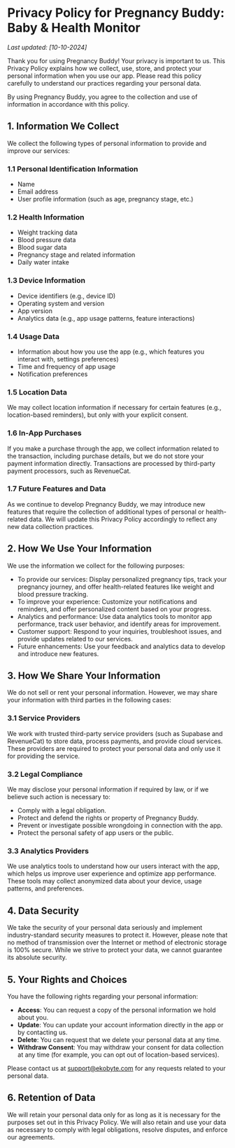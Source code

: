 # Privacy Policy for Pregnancy Buddy: Baby & Health Monitor

_Last updated: [10-10-2024]_

Thank you for using Pregnancy Buddy! Your privacy is important to us. This Privacy Policy explains how we collect, use, store, and protect your personal information when you use our app. Please read this policy carefully to understand our practices regarding your personal data.

By using Pregnancy Buddy, you agree to the collection and use of information in accordance with this policy.

## 1. Information We Collect
We collect the following types of personal information to provide and improve our services:

### 1.1 Personal Identification Information
- Name
- Email address
- User profile information (such as age, pregnancy stage, etc.)

### 1.2 Health Information
- Weight tracking data
- Blood pressure data
- Blood sugar data
- Pregnancy stage and related information
- Daily water intake

### 1.3 Device Information
- Device identifiers (e.g., device ID)
- Operating system and version
- App version
- Analytics data (e.g., app usage patterns, feature interactions)

### 1.4 Usage Data
- Information about how you use the app (e.g., which features you interact with, settings preferences)
- Time and frequency of app usage
- Notification preferences

### 1.5 Location Data
We may collect location information if necessary for certain features (e.g., location-based reminders), but only with your explicit consent.

### 1.6 In-App Purchases
If you make a purchase through the app, we collect information related to the transaction, including purchase details, but we do not store your payment information directly. Transactions are processed by third-party payment processors, such as RevenueCat.

### 1.7 Future Features and Data
As we continue to develop Pregnancy Buddy, we may introduce new features that require the collection of additional types of personal or health-related data. We will update this Privacy Policy accordingly to reflect any new data collection practices.

## 2. How We Use Your Information
We use the information we collect for the following purposes:
- To provide our services: Display personalized pregnancy tips, track your pregnancy journey, and offer health-related features like weight and blood pressure tracking.
- To improve your experience: Customize your notifications and reminders, and offer personalized content based on your progress.
- Analytics and performance: Use data analytics tools to monitor app performance, track user behavior, and identify areas for improvement.
- Customer support: Respond to your inquiries, troubleshoot issues, and provide updates related to our services.
- Future enhancements: Use your feedback and analytics data to develop and introduce new features.

## 3. How We Share Your Information
We do not sell or rent your personal information. However, we may share your information with third parties in the following cases:

### 3.1 Service Providers
We work with trusted third-party service providers (such as Supabase and RevenueCat) to store data, process payments, and provide cloud services. These providers are required to protect your personal data and only use it for providing the service.

### 3.2 Legal Compliance
We may disclose your personal information if required by law, or if we believe such action is necessary to:
- Comply with a legal obligation.
- Protect and defend the rights or property of Pregnancy Buddy.
- Prevent or investigate possible wrongdoing in connection with the app.
- Protect the personal safety of app users or the public.

### 3.3 Analytics Providers
We use analytics tools to understand how our users interact with the app, which helps us improve user experience and optimize app performance. These tools may collect anonymized data about your device, usage patterns, and preferences.

## 4. Data Security
We take the security of your personal data seriously and implement industry-standard security measures to protect it. However, please note that no method of transmission over the Internet or method of electronic storage is 100% secure. While we strive to protect your data, we cannot guarantee its absolute security.

## 5. Your Rights and Choices
You have the following rights regarding your personal information:
- **Access**: You can request a copy of the personal information we hold about you.
- **Update**: You can update your account information directly in the app or by contacting us.
- **Delete**: You can request that we delete your personal data at any time.
- **Withdraw Consent**: You may withdraw your consent for data collection at any time (for example, you can opt out of location-based services).

Please contact us at [support@ekobyte.com](mailto:support@ekobyte.com) for any requests related to your personal data.

## 6. Retention of Data
We will retain your personal data only for as long as it is necessary for the purposes set out in this Privacy Policy. We will also retain and use your data as necessary to comply with legal obligations, resolve disputes, and enforce our agreements.
